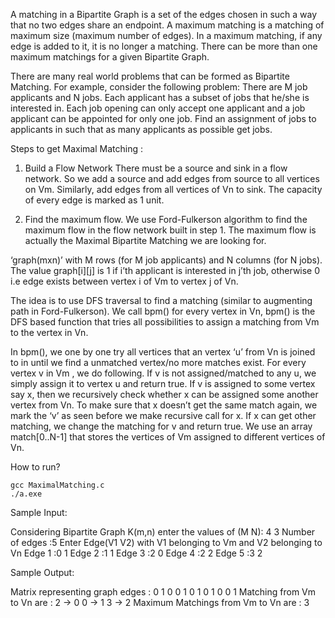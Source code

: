 A matching in a Bipartite Graph is a set of the edges chosen in such a way that no two edges share an endpoint. A maximum matching is a matching of maximum size (maximum number of edges). In a maximum matching, if any edge is added to it, it is no longer a matching. There can be more than one maximum matchings for a given Bipartite Graph. 

There are many real world problems that can be formed as Bipartite Matching. For example, consider the following problem:
There are M job applicants and N jobs. Each applicant has a subset of jobs that he/she is interested in. Each job opening can only accept one applicant and a job applicant can be appointed for only one job. Find an assignment of jobs to applicants in such that as many applicants as possible get jobs.

Steps to get Maximal Matching :

1) Build a Flow Network
There must be a source and sink in a flow network. So we add a source and add edges from source to all vertices on Vm. Similarly, add edges from all vertices of Vn to sink. The capacity of every edge is marked as 1 unit.

2) Find the maximum flow.
We use Ford-Fulkerson algorithm to find the maximum flow in the flow network built in step 1. The maximum flow is actually the Maximal Bipartite Matching we are looking for.

‘graph(mxn)’ with M rows (for M job applicants) and N columns (for N jobs). The value graph[i][j] is 1 if i’th applicant is interested in j’th job, otherwise 0 i.e edge exists between vertex i of Vm to vertex j of Vn.

The idea is to use DFS traversal to find a matching (similar to augmenting path in Ford-Fulkerson). We call bpm() for every vertex in Vn, bpm() is the DFS based function that tries all possibilities to assign a matching from Vm to the vertex in Vn.

In bpm(), we one by one try all vertices that an vertex ‘u’ from Vn is joined to in until we find a unmatched vertex/no more matches exist. For every vertex v in Vm , we do following.
If v is not assigned/matched to any u, we simply assign it to vertex u and return true. If v is assigned to some vertex say x, then we recursively check whether x can be assigned some another vertex from Vn. To make sure that x doesn’t get the same match again, we mark the ‘v’ as seen before we make recursive call for x. If x can get other matching, we change the matching for v and return true. We use an array match[0..N-1] that stores the vertices of Vm assigned to different vertices of Vn.

How to run?
```
gcc MaximalMatching.c
./a.exe
```

Sample Input:

Considering Bipartite Graph K(m,n) enter the values of (M N): 4 3
Number of edges :5
Enter Edge(V1 V2) with V1 belonging to Vm and V2 belonging to Vn
Edge 1 :0 1
Edge 2 :1 1
Edge 3 :2 0
Edge 4 :2 2
Edge 5 :3 2

Sample Output:

Matrix representing graph edges :
0 1 0 
0 1 0 
1 0 1 
0 0 1 
Matching from Vm to Vn are :
2 -> 0
0 -> 1
3 -> 2
Maximum Matchings from Vm to Vn are : 3